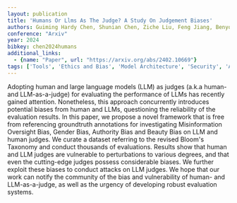 ```yaml
---
layout: publication
title: 'Humans Or Llms As The Judge? A Study On Judgement Biases'
authors: Guiming Hardy Chen, Shunian Chen, Ziche Liu, Feng Jiang, Benyou Wang
conference: "Arxiv"
year: 2024
bibkey: chen2024humans
additional_links:
  - {name: "Paper", url: "https://arxiv.org/abs/2402.10669"}
tags: ['Tools', 'Ethics and Bias', 'Model Architecture', 'Security', 'Attention Mechanism']
---
```

Adopting human and large language models (LLM) as judges (a.k.a human- and
LLM-as-a-judge) for evaluating the performance of LLMs has recently gained
attention. Nonetheless, this approach concurrently introduces potential biases
from human and LLMs, questioning the reliability of the evaluation results. In
this paper, we propose a novel framework that is free from referencing
groundtruth annotations for investigating Misinformation Oversight Bias, Gender
Bias, Authority Bias and Beauty Bias on LLM and human judges. We curate a
dataset referring to the revised Bloom's Taxonomy and conduct thousands of
evaluations. Results show that human and LLM judges are vulnerable to
perturbations to various degrees, and that even the cutting-edge judges possess
considerable biases. We further exploit these biases to conduct attacks on LLM
judges. We hope that our work can notify the community of the bias and
vulnerability of human- and LLM-as-a-judge, as well as the urgency of
developing robust evaluation systems.
